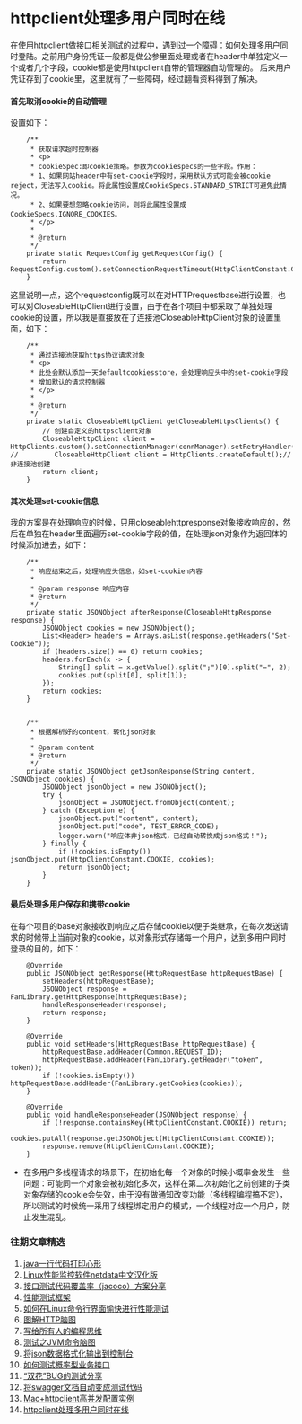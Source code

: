 # httpclient处理多用户同时在线


在使用httpclient做接口相关测试的过程中，遇到过一个障碍：如何处理多用户同时登陆。之前用户身份凭证一般都是做公参里面处理或者在header中单独定义一个或者几个字段，cookie都是使用httpclient自带的管理器自动管理的。
后来用户凭证存到了cookie里，这里就有了一些障碍，经过翻看资料得到了解决。

#### 首先取消cookie的自动管理
设置如下：

```
    /**
     * 获取请求超时控制器
     * <p>
     * cookieSpec:即cookie策略。参数为cookiespecs的一些字段。作用：
     * 1、如果网站header中有set-cookie字段时，采用默认方式可能会被cookie reject，无法写入cookie。将此属性设置成CookieSpecs.STANDARD_STRICT可避免此情况。
     * 2、如果要想忽略cookie访问，则将此属性设置成CookieSpecs.IGNORE_COOKIES。
     * </p>
     *
     * @return
     */
    private static RequestConfig getRequestConfig() {
        return RequestConfig.custom().setConnectionRequestTimeout(HttpClientConstant.CONNECT_REQUEST_TIMEOUT).setConnectTimeout(HttpClientConstant.CONNECT_TIMEOUT).setSocketTimeout(HttpClientConstant.SOCKET_TIMEOUT).setCookieSpec(CookieSpecs.IGNORE_COOKIES).setRedirectsEnabled(false).build();
    }
```
这里说明一点，这个requestconfig既可以在对HTTPrequestbase进行设置，也可以对CloseableHttpClient进行设置，由于在各个项目中都采取了单独处理cookie的设置，所以我是直接放在了连接池CloseableHttpClient对象的设置里面，如下：

```
    /**
     * 通过连接池获取https协议请求对象
     * <p>
     * 此处会默认添加一天defaultcookiesstore，会处理响应头中的set-cookie字段
     * 增加默认的请求控制器
     * </p>
     *
     * @return
     */
    private static CloseableHttpClient getCloseableHttpsClients() {
        // 创建自定义的httpsclient对象
        CloseableHttpClient client = HttpClients.custom().setConnectionManager(connManager).setRetryHandler(httpRequestRetryHandler).setDefaultRequestConfig(requestConfig).build();
//         CloseableHttpClient client = HttpClients.createDefault();//非连接池创建
        return client;
    }
```

#### 其次处理set-cookie信息
我的方案是在处理响应的时候，只用closeablehttpresponse对象接收响应的，然后在单独在header里面遍历set-cookie字段的值，在处理json对象作为返回体的时候添加进去，如下：

```
    /**
     * 响应结束之后，处理响应头信息，如set-cookien内容
     *
     * @param response 响应内容
     * @return
     */
    private static JSONObject afterResponse(CloseableHttpResponse response) {
        JSONObject cookies = new JSONObject();
        List<Header> headers = Arrays.asList(response.getHeaders("Set-Cookie"));
        if (headers.size() == 0) return cookies;
        headers.forEach(x -> {
            String[] split = x.getValue().split(";")[0].split("=", 2);
            cookies.put(split[0], split[1]);
        });
        return cookies;
    }
    
    
    /**
     * 根据解析好的content，转化json对象
     *
     * @param content
     * @return
     */
    private static JSONObject getJsonResponse(String content, JSONObject cookies) {
        JSONObject jsonObject = new JSONObject();
        try {
            jsonObject = JSONObject.fromObject(content);
        } catch (Exception e) {
            jsonObject.put("content", content);
            jsonObject.put("code", TEST_ERROR_CODE);
            logger.warn("响应体非json格式，已经自动转换成json格式！");
        } finally {
            if (!cookies.isEmpty()) jsonObject.put(HttpClientConstant.COOKIE, cookies);
            return jsonObject;
        }
    }
```
#### 最后处理多用户保存和携带cookie
在每个项目的base对象接收到响应之后存储cookie以便子类继承，在每次发送请求的时候带上当前对象的cookie，以对象形式存储每一个用户，达到多用户同时登录的目的，如下：

```
    @Override
    public JSONObject getResponse(HttpRequestBase httpRequestBase) {
        setHeaders(httpRequestBase);
        JSONObject response = FanLibrary.getHttpResponse(httpRequestBase);
        handleResponseHeader(response);
        return response;
    }

    @Override
    public void setHeaders(HttpRequestBase httpRequestBase) {
        httpRequestBase.addHeader(Common.REQUEST_ID);
        httpRequestBase.addHeader(FanLibrary.getHeader("token", token));
        if (!cookies.isEmpty()) httpRequestBase.addHeader(FanLibrary.getCookies(cookies));
    }

    @Override
    public void handleResponseHeader(JSONObject response) {
        if (!response.containsKey(HttpClientConstant.COOKIE)) return;
        cookies.putAll(response.getJSONObject(HttpClientConstant.COOKIE));
        response.remove(HttpClientConstant.COOKIE);
    }
```

* 在多用户多线程请求的场景下，在初始化每一个对象的时候小概率会发生一些问题：可能同一个对象会被初始化多次，这样在第二次初始化之前创建的子类对象存储的cookie会失效，由于没有做通知改变功能（多线程编程搞不定），所以测试的时候统一采用了线程绑定用户的模式，一个线程对应一个用户，防止发生混乱。


### 往期文章精选

1. [java一行代码打印心形](https://mp.weixin.qq.com/s/QPSryoSbViVURpSa9QXtpg)
2. [Linux性能监控软件netdata中文汉化版](https://mp.weixin.qq.com/s/fdXtK-5WwKnxjLZdyg6-nA)
3. [接口测试代码覆盖率（jacoco）方案分享](https://mp.weixin.qq.com/s/D73Sq6NLjeRKN8aCpGLOjQ)
4. [性能测试框架](https://mp.weixin.qq.com/s/3_09j7-5ex35u30HQRyWug)
5. [如何在Linux命令行界面愉快进行性能测试](https://mp.weixin.qq.com/s/fwGqBe1SpA2V0lPfAOd04Q)
6. [图解HTTP脑图](https://mp.weixin.qq.com/s/100Vm8FVEuXs0x6rDGTipw)
7. [写给所有人的编程思维](https://mp.weixin.qq.com/s/Oj33UCnYfbUgzsBzEm2GPQ)
8. [测试之JVM命令脑图](https://mp.weixin.qq.com/s/qprqyv0j3SCvGw1HMjbaMQ)
9. [将json数据格式化输出到控制台](https://mp.weixin.qq.com/s/2IPwvh-33Ov2jBh0_L8shA)
10. [如何测试概率型业务接口](https://mp.weixin.qq.com/s/kUVffhjae3eYivrGqo6ZMg)
11. [“双花”BUG的测试分享](https://mp.weixin.qq.com/s/0dsBsssNfg-seJ_tu9zFaQ)
12. [将swagger文档自动变成测试代码](https://mp.weixin.qq.com/s/SY8mVenj0zMe5b47GS9VSQ)
13. [Mac+httpclient高并发配置实例](https://mp.weixin.qq.com/s/r4a-vGz0pxeZBPPH3phujw)
14. [httpclient处理多用户同时在线](https://mp.weixin.qq.com/s/Nuc30Fwy6-Qyr-Pc65t1_g)

